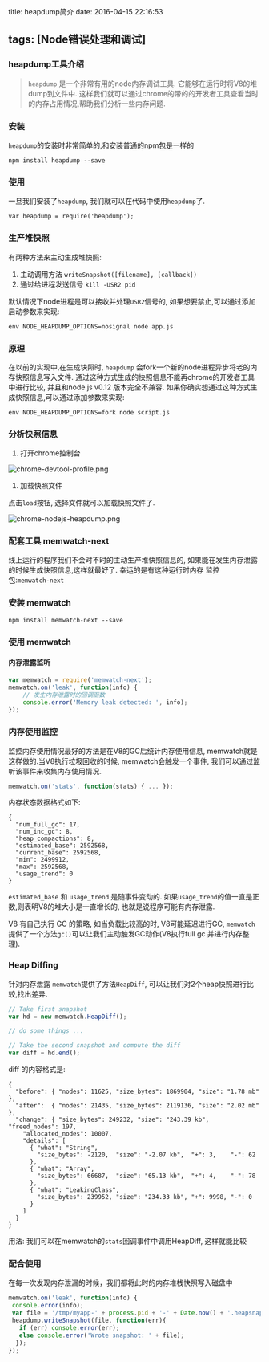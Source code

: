 title: heapdump简介
date: 2016-04-15 22:16:53

tags: [Node错误处理和调试]
---
### heapdump工具介绍

> `heapdump` 是一个非常有用的node内存调试工具. 它能够在运行时将V8的堆dump到文件中. 这样我们就可以通过chrome的带的的开发者工具查看当时的内存占用情况,帮助我们分析一些内存问题.

### 安装

`heapdump`的安装时非常简单的,和安装普通的npm包是一样的

```
npm install heapdump --save
```

### 使用

一旦我们安装了`heapdump`, 我们就可以在代码中使用`heapdump`了.

```
var heapdump = require('heapdump');
```

### 生产堆快照

有两种方法来主动生成堆快照:

1. 主动调用方法 `writeSnapshot([filename], [callback])`
2. 通过给进程发送信号 `kill -USR2 pid`

默认情况下node进程是可以接收并处理`USR2`信号的, 如果想要禁止,可以通过添加启动参数来实现:

```
env NODE_HEAPDUMP_OPTIONS=nosignal node app.js
```

### 原理

在以前的实现中,在生成块照时, `heapdump` 会fork一个新的node进程异步将老的内存快照信息写入文件. 通过这种方式生成的快照信息不能再chrome的开发者工具中进行比较, 并且和node.js v0.12 版本完全不兼容. 如果你确实想通过这种方式生成快照信息,可以通过添加参数来实现:

```
env NODE_HEAPDUMP_OPTIONS=fork node script.js
```

### 分析快照信息

1. 打开chrome控制台

![chrome-devtool-profile.png](https://leokongwq.github.io/2016/11/08/nodejs-heapdump/chrome-devtool-profile.png)

1. 加载快照文件

点击`load`按钮, 选择文件就可以加载快照文件了.

![chrome-nodejs-heapdump.png](https://leokongwq.github.io/2016/11/08/nodejs-heapdump/chrome-nodejs-heapdump.png)

### 配套工具 memwatch-next

线上运行的程序我们不会时不时的主动生产堆快照信息的, 如果能在发生内存泄露的时候生成快照信息,这样就最好了. 幸运的是有这种运行时内存
监控包:`memwatch-next`

### 安装 memwatch

```
npm install memwatch-next --save
```

### 使用 memwatch

#### 内存泄露监听

```javascript
var memwatch = require('memwatch-next');
memwatch.on('leak', function(info) { 
    // 发生内存泄露时的回调函数
    console.error('Memory leak detected: ', info);
});
```

### 内存使用监控

监控内存使用情况最好的方法是在V8的GC后统计内存使用信息, memwatch就是这样做的.当V8执行垃圾回收的时候, memwatch会触发一个事件, 我们可以通过监听该事件来收集内存使用情况.

```javascript
memwatch.on('stats', function(stats) { ... });
```

内存状态数据格式如下:

```
{
  "num_full_gc": 17,
  "num_inc_gc": 8,
  "heap_compactions": 8,
  "estimated_base": 2592568,
  "current_base": 2592568,
  "min": 2499912,
  "max": 2592568,
  "usage_trend": 0
}
```

`estimated_base` 和 `usage_trend` 是随事件变动的. 如果`usage_trend`的值一直是正数,则表明V8的堆大小是一直增长的, 也就是说程序可能有内存泄露.

V8 有自己执行 GC 的策略, 如当负载比较高的时, V8可能延迟进行GC, `memwatch` 提供了一个方法`gc()`可以让我们主动触发GC动作(V8执行full gc 并进行内存整理).

### Heap Diffing

针对内存泄露 `memwatch`提供了方法`HeapDiff`, 可以让我们对2个heap快照进行比较,找出差异.

```javascript
// Take first snapshot 
var hd = new memwatch.HeapDiff();

// do some things ... 

// Take the second snapshot and compute the diff 
var diff = hd.end();
```

diff 的内容格式是:

```
{
  "before": { "nodes": 11625, "size_bytes": 1869904, "size": "1.78 mb" },
  "after":  { "nodes": 21435, "size_bytes": 2119136, "size": "2.02 mb" },
  "change": { "size_bytes": 249232, "size": "243.39 kb", "freed_nodes": 197,
    "allocated_nodes": 10007,
    "details": [
      { "what": "String",
        "size_bytes": -2120,  "size": "-2.07 kb",  "+": 3,    "-": 62
      },
      { "what": "Array",
        "size_bytes": 66687,  "size": "65.13 kb",  "+": 4,    "-": 78
      },
      { "what": "LeakingClass",
        "size_bytes": 239952, "size": "234.33 kb", "+": 9998, "-": 0
      }
    ]
  }
}
```

用法: 我们可以在memwatch的`stats`回调事件中调用HeapDiff, 这样就能比较

### 配合使用

在每一次发现内存泄漏的时候，我们都将此时的内存堆栈快照写入磁盘中

```javascript
memwatch.on('leak', function(info) {
 console.error(info);
 var file = '/tmp/myapp-' + process.pid + '-' + Date.now() + '.heapsnapshot';
 heapdump.writeSnapshot(file, function(err){
   if (err) console.error(err);
   else console.error('Wrote snapshot: ' + file);
  });
});
```